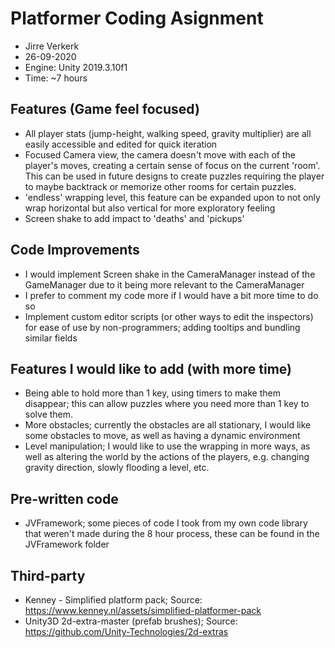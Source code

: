 # Platformer Coding Asignment
- Jirre Verkerk
- 26-09-2020
- Engine: Unity 2019.3.10f1
- Time: ~7 hours

## Features (Game feel focused)
- All player stats (jump-height, walking speed, gravity multiplier) are all easily accessible and edited for quick iteration
- Focused Camera view, the camera doesn't move with each of the player's moves, creating a certain sense of focus on the current 'room'. This can be used in future designs to create puzzles requiring the player to maybe backtrack or memorize other rooms for certain puzzles.
- 'endless' wrapping level, this feature can be expanded upon to not only wrap horizontal but also vertical for more exploratory feeling
- Screen shake to add impact to 'deaths' and 'pickups'

## Code Improvements
- I would implement Screen shake in the CameraManager instead of the GameManager due to it being more relevant to the CameraManager
- I prefer to comment my code more if I would have a bit more time to do so
- Implement custom editor scripts (or other ways to edit the inspectors) for ease of use by non-programmers; adding tooltips and bundling similar fields

## Features I would like to add (with more time)
- Being able to hold more than 1 key, using timers to make them disappear; this can allow puzzles where you need more than 1 key to solve them.
- More obstacles; currently the obstacles are all stationary, I would like some obstacles to move, as well as having a dynamic environment
- Level manipulation; I would like to use the wrapping in more ways, as well as altering the world by the actions of the players, e.g. changing gravity direction, slowly flooding a level, etc.

## Pre-written code
- JVFramework; some pieces of code I took from my own code library that weren't made during the 8 hour process, these can be found in the JVFramework folder

## Third-party
- Kenney - Simplified platform pack; Source: https://www.kenney.nl/assets/simplified-platformer-pack
- Unity3D 2d-extra-master (prefab brushes); Source: https://github.com/Unity-Technologies/2d-extras
